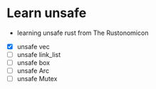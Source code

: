 # Learn unsafe

* learning unsafe rust from The Rustonomicon
* [x] unsafe vec
* [ ] unsafe link_list
* [ ] unsafe box
* [ ] unsafe Arc
* [ ] unsafe Mutex
